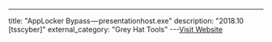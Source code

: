 ---
title: "AppLocker Bypass — presentationhost.exe"
description: "2018.10 [tsscyber]"
external_category: "Grey Hat Tools"
---[Visit Website](https://medium.com/p/8c87b2354cd4)

